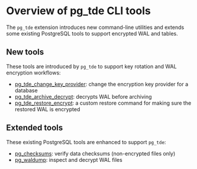 # Overview of pg_tde CLI tools

The `pg_tde` extension introduces new command-line utilities and extends some existing PostgreSQL tools to support encrypted WAL and tables.

## New tools

These tools are introduced by `pg_tde` to support key rotation and WAL encryption workflows:

* [pg_tde_change_key_provider](./pg-tde-change-key-provider.md): change the encryption key provider for a database
* [pg_tde_archive_decrypt](./pg-tde-archive-decrypt.md): decrypts WAL before archiving
* [pg_tde_restore_encrypt](./pg-tde-restore-encrypt.md): a custom restore command for making sure the restored WAL is encrypted

## Extended tools

These existing PostgreSQL tools are enhanced to support `pg_tde`:

* [pg_checksums](./pg-tde-checksums.md): verify data checksums (non-encrypted files only)
* [pg_waldump](./pg-waldump.md): inspect and decrypt WAL files
